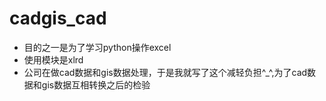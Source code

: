 # cadgis_cad

- 目的之一是为了学习python操作excel
- 使用模块是xlrd
- 公司在做cad数据和gis数据处理，于是我就写了这个减轻负担^_^,为了cad数据和gis数据互相转换之后的检验
